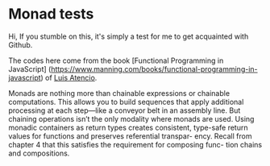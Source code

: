 # Monad tests

Hi,
If you stumble on this, it's simply a test for me to get acquainted with Github.

The codes here come from the book [Functional Programming in JavaScript]
(https://www.manning.com/books/functional-programming-in-javascript) of 
[Luis Atencio](https://medium.com/@luijar).

Monads are nothing more than chainable expressions or chainable computations. 
This allows you to build sequences that apply additional processing at each 
step—like a conveyor belt in an assembly line. But chaining operations isn’t the 
only modality where monads are used. Using monadic containers as return types 
creates consistent, type-safe return values for functions and preserves 
referential transpar- ency. Recall from chapter 4 that this satisfies the 
requirement for composing func- tion chains and compositions.
